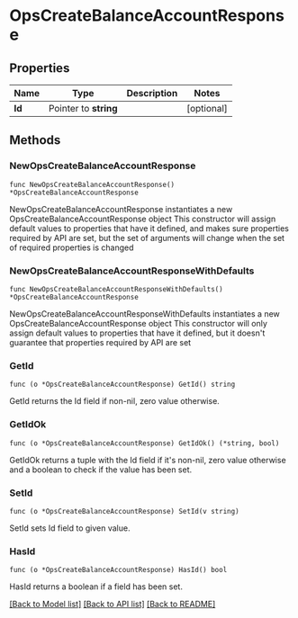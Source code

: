 # OpsCreateBalanceAccountResponse

## Properties

Name | Type | Description | Notes
------------ | ------------- | ------------- | -------------
**Id** | Pointer to **string** |  | [optional] 

## Methods

### NewOpsCreateBalanceAccountResponse

`func NewOpsCreateBalanceAccountResponse() *OpsCreateBalanceAccountResponse`

NewOpsCreateBalanceAccountResponse instantiates a new OpsCreateBalanceAccountResponse object
This constructor will assign default values to properties that have it defined,
and makes sure properties required by API are set, but the set of arguments
will change when the set of required properties is changed

### NewOpsCreateBalanceAccountResponseWithDefaults

`func NewOpsCreateBalanceAccountResponseWithDefaults() *OpsCreateBalanceAccountResponse`

NewOpsCreateBalanceAccountResponseWithDefaults instantiates a new OpsCreateBalanceAccountResponse object
This constructor will only assign default values to properties that have it defined,
but it doesn't guarantee that properties required by API are set

### GetId

`func (o *OpsCreateBalanceAccountResponse) GetId() string`

GetId returns the Id field if non-nil, zero value otherwise.

### GetIdOk

`func (o *OpsCreateBalanceAccountResponse) GetIdOk() (*string, bool)`

GetIdOk returns a tuple with the Id field if it's non-nil, zero value otherwise
and a boolean to check if the value has been set.

### SetId

`func (o *OpsCreateBalanceAccountResponse) SetId(v string)`

SetId sets Id field to given value.

### HasId

`func (o *OpsCreateBalanceAccountResponse) HasId() bool`

HasId returns a boolean if a field has been set.


[[Back to Model list]](../README.md#documentation-for-models) [[Back to API list]](../README.md#documentation-for-api-endpoints) [[Back to README]](../README.md)


